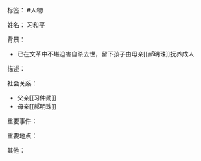 标签： #人物

姓名：
习和平

背景：
- 已在文革中不堪迫害自杀去世，留下孩子由母亲[[郝明珠]]抚养成人

描述：

社会关系：
- 父亲[[习仲勋]]
- 母亲[[郝明珠]]

重要事件：

重要地点：

其他：
